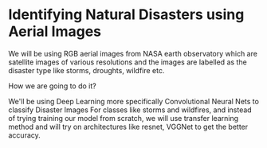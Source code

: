 # Identifying Natural Disasters using Aerial Images 

We will be using RGB aerial images from NASA earth observatory which are satellite images of various resolutions and the images are labelled as the disaster type like storms, droughts, wildfire etc.

How we are going to do it?

We'll be using Deep Learning more specifically Convolutional Neural Nets to classify Disaster Images For classes like storms and wildfires, and instead of trying training our model from scratch, we will use transfer learning method and will try on architectures like resnet, VGGNet to get the better accuracy.
